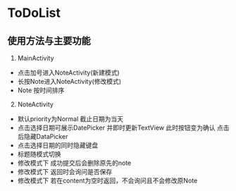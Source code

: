 # ToDoList  

## 使用方法与主要功能  

1. MainActivity
 - 点击加号进入NoteActivity(新建模式)  
 - 长按Note进入NoteActivity(修改模式)  
 - Note 按时间排序

2. NoteActivity
 - 默认priority为Normal 截止日期为当天
 - 点击选择日期可展示DatePicker 并即时更新TextView 此时按钮变为确认 点击后隐藏DataPicker
 - 点击选择日期的同时隐藏键盘
 - 标题随模式切换
 - 修改模式下 成功提交后会删除原先的note
 - 修改模式下 返回时会询问是否保存
 - 修改模式下 若在content为空时返回，不会询问且不会修改原Note